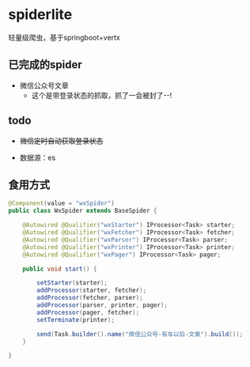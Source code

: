 # spiderlite
轻量级爬虫，基于springboot+vertx


## 已完成的spider

- 微信公众号文章
  - 这个是带登录状态的抓取，抓了一会被封了--!


## todo
 
- ~~微信定时自动获取登录状态~~

- 数据源：es 

## 食用方式
``` java
@Component(value = "wxSpider")
public class WxSpider extends BaseSpider {

    @Autowired @Qualifier("wxStarter") IProcessor<Task> starter;
    @Autowired @Qualifier("wxFetcher") IProcessor<Task> fetcher;
    @Autowired @Qualifier("wxParser") IProcessor<Task> parser;
    @Autowired @Qualifier("wxPrinter") IProcessor<Task> printer;
    @Autowired @Qualifier("wxPager") IProcessor<Task> pager;

    public void start() {

        setStarter(starter);
        addProcessor(starter, fetcher);
        addProcessor(fetcher, parser);
        addProcessor(parser, printer, pager);
        addProcessor(pager, fetcher);
        setTerminate(printer);

        send(Task.builder().name("微信公众号-有车以后-文章").build());
    }

}

```


